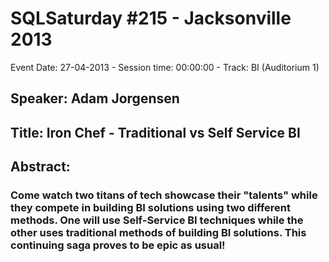 # SQLSaturday #215 - Jacksonville 2013
Event Date: 27-04-2013 - Session time: 00:00:00 - Track:  BI (Auditorium 1)
## Speaker: Adam Jorgensen
## Title: Iron Chef - Traditional vs Self Service BI
## Abstract:
### Come watch two titans of tech showcase their "talents" while they compete in building BI solutions using two different methods. One will use Self-Service BI techniques while the other uses traditional methods of building BI solutions. This continuing saga proves to be epic as usual!

